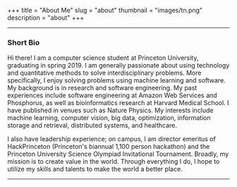 +++
title = "About Me"
slug = "about"
thumbnail = "images/tn.png"
description = "about"
+++

---------------------------
### Short Bio
Hi there! I am a computer science student at Princeton University, graduating in spring 2019. I am generally passionate about using technology and quantitative methods to solve interdisciplinary problems. More specifically, I enjoy solving problems using machine learning and software. My background is in research and software engineering. My past experiences include software engineering at Amazon Web Services and Phosphorus, as well as bioinformatics research at Harvard Medical School. I have published in venues such as Nature Physics. My interests include machine learning, computer vision, big data, optimization, information storage and retrieval, distributed systems, and healthcare.

I also have leadership experience; on campus, I am director emeritus of HackPrinceton (Princeton's biannual 1,100 person hackathon) and the Princeton University Science Olympiad Invitational Tournament. Broadly, my mission is to create value in the world. Through everything I do, I hope to utilize my skills and talents to make the world a better place.

---------------------------
